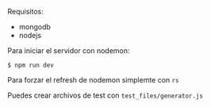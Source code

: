 Requisitos:
 * mongodb
 * nodejs

Para iniciar el servidor con nodemon:
```
$ npm run dev
```

Para forzar el refresh de nodemon simplemte con `rs`




Puedes crear archivos de test con `test_files/generator.js`
